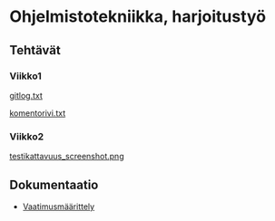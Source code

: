 # Ohjelmistotekniikka, harjoitustyö
## Tehtävät
### Viikko1

[gitlog.txt](https://github.com/lahlint/ot-harjoitustyo/blob/main/laskarit/viikko1/gitlog.txt)

[komentorivi.txt](https://github.com/lahlint/ot-harjoitustyo/blob/main/laskarit/viikko1/komentorivi.txt)

### Viikko2

[testikattavuus_screenshot.png](https://github.com/lahlint/ot-harjoitustyo/blob/main/laskarit/viikko2/testikattavuus_screenshot.png)

## Dokumentaatio

* [Vaatimusmäärittely](https://github.com/lahlint/ot-harjoitustyo/blob/main/dokumentaatio/vaatimusmaarittely.md)
